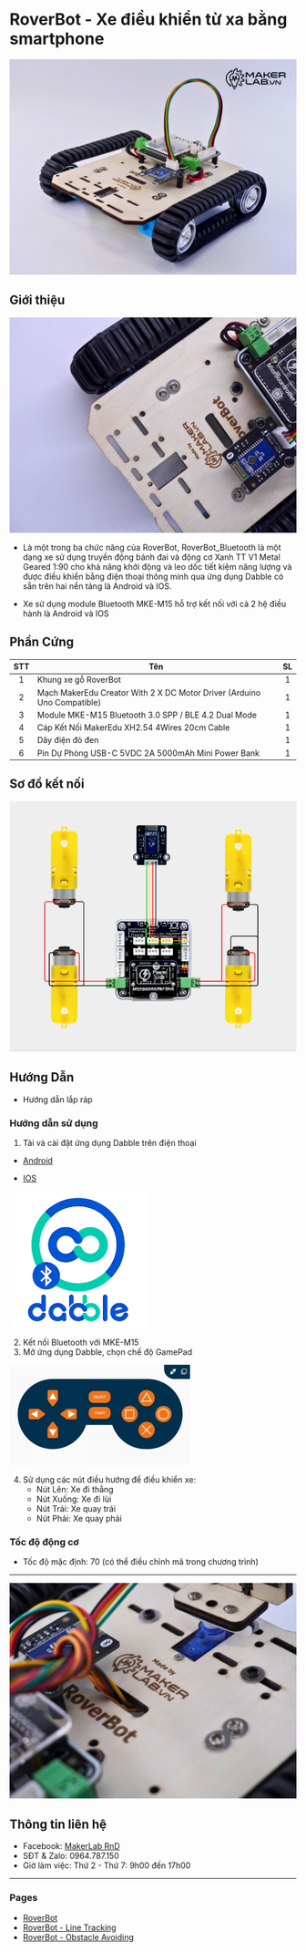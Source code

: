 # RoverBot - Xe điều khiển từ xa bằng smartphone

![](/image/h_bluetooth_truocCheoTrai_logo.jpg)

## Giới thiệu

![](/image/bluetooth_trenCheoPhai.jpg)

- Là một trong ba chức năng của RoverBot, RoverBot_Bluetooth là một dạng xe sử dụng truyền động bánh đai và động cơ Xanh TT V1 Metal Geared 1:90 cho khả năng khởi động và leo dốc tiết kiệm năng lượng và được điều khiển bằng điện thoại thông minh qua ứng dụng Dabble có sẵn trên hai nền tảng là Android và IOS.

- Xe sử dụng module Bluetooth MKE-M15 hỗ trợ kết nối với cả 2 hệ điều hành là Android và IOS  

## Phần Cứng

| STT | Tên                                                                     | SL |
|:---:|-------------------------------------------------------------------------|:--:|
|  1  | Khung xe gỗ RoverBot                                                    |  1 |
|  2  | Mạch MakerEdu Creator With 2 X DC Motor Driver (Arduino Uno Compatible) |  1 |
|  3  | Module MKE-M15 Bluetooth 3.0 SPP / BLE 4.2 Dual Mode                    |  1 |
|  4  | Cáp Kết Nối MakerEdu XH2.54 4Wires 20cm Cable                           |  1 |
|  5  | Dây điện đỏ đen                                                         |  1 |
|  6  | Pin Dự Phòng USB-C 5VDC 2A 5000mAh Mini Power Bank                      |  1 |

## Sơ đồ kết nối

![](/image/cirkit_Roverbot_bluetooth.png)

## Hướng Dẫn

- Hướng dẫn lắp ráp  

### Hướng dẫn sử dụng

1. Tải và cài đặt ứng dụng Dabble trên điện thoại

- <a href="https://play.google.com/store/apps/details?id=io.dabbleapp&hl=vi&gl=US">Android</a>

- [IOS](https://apps.apple.com/us/app/dabble-bluetooth-controller/id1472734455)  
<img src="../../image/dabbleicon.png">  

2. Kết nối Bluetooth với MKE-M15
3. Mở ứng dụng Dabble, chọn chế độ GamePad
<img src="../../image/gamepad.png">

4. Sử dụng các nút điều hướng để điều khiển xe:
   - Nút Lên: Xe đi thẳng
   - Nút Xuống: Xe đi lùi
   - Nút Trái: Xe quay trái
   - Nút Phải: Xe quay phải

### Tốc độ động cơ

- Tốc độ mặc định: 70 (có thể điều chỉnh mã trong chương trình)

---

![](/image/full_author.jpg)

## Thông tin liên hệ

- Facebook: [MakerLab RnD](https://www.facebook.com/makerlabvn)
- SĐT & Zalo: 0964.787.150
- Giờ làm việc: Thứ 2 - Thứ 7: 9h00 đến 17h00
---
### Pages
- [RoverBot](/README.md)
- [RoverBot - Line Tracking](/examples/Rover_LineTracking/readme.md)
- [RoverBot - Obstacle Avoiding](/examples/Rover_BlockAvoiding/readme.md)
